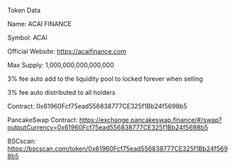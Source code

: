 Token Data

Name: ACAI FINANCE

Symbol: ACAI

Official Website: https://acaifinance.com

Max Supply: 1,000,000,000,000,000

3% fee auto add to the liquidity pool to locked forever when selling

3% fee auto distributed to all holders

Contract: 0x61960Fcf75ead556838777CE325f1Bb24f5698b5

PancakeSwap Contract: https://exchange.pancakeswap.finance/#/swap?outputCurrency=0x61960Fcf75ead556838777CE325f1Bb24f5698b5

BSCscan: https://bscscan.com/token/0x61960Fcf75ead556838777CE325f1Bb24f5698b5
